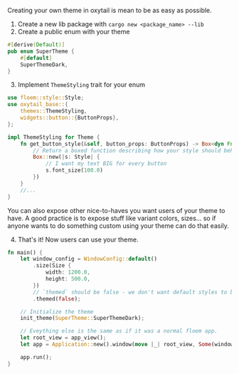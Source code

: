 Creating your own theme in oxytail is mean to be as easy as possible.

1. Create a new lib package with `cargo new <package_name> --lib`
2. Create a public enum with your theme

```rs
#[derive(Default)]
pub enum SuperTheme {
    #[default]
    SuperThemeDark,
}

```

3. Implement `ThemeStyling` trait for your enum

```rs
use floem::style::Style;
use oxytail_base::{
    themes::ThemeStyling,
    widgets::button::{ButtonProps},
};

impl ThemeStyling for Theme {
    fn get_button_style(&self, button_props: ButtonProps) -> Box<dyn Fn(Style) -> Style> {
        // Return a boxed function describing how your style should behave based on button props
        Box::new(|s: Style| {
            // I want my text BIG for every button
            s.font_size(100.0)
        }) 
    }
    //...
}

```

You can also expose other nice-to-haves you want users of your theme to have. A good practice is to expose stuff like variant colors, sizes... so if anyone wants to do something custom using your theme can do that easily.

4. That's it! Now users can use your theme.

```rs
fn main() {
    let window_config = WindowConfig::default()
        .size(Size {
            width: 1200.0,
            height: 500.0,
        })
        // `themed` should be false - we don't want default styles to be interfering with your theme!
        .themed(false);

    // Initialize the theme
    init_theme(SuperTheme::SuperThemeDark);

    // Eveything else is the same as if it was a normal floem app.
    let root_view = app_view();
    let app = Application::new().window(move |_| root_view, Some(window_config));

    app.run();
}
```